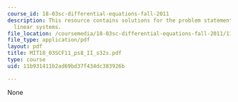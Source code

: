 ```yaml
---
course_id: 18-03sc-differential-equations-fall-2011
description: This resource contains solutions for the problem statements related to
  linear systems.
file_location: /coursemedia/18-03sc-differential-equations-fall-2011/11b931411b2ad69bd37f434dc383926b_MIT18_03SCF11_ps8_II_s32s.pdf
file_type: application/pdf
layout: pdf
title: MIT18_03SCF11_ps8_II_s32s.pdf
type: course
uid: 11b931411b2ad69bd37f434dc383926b

---
```

None